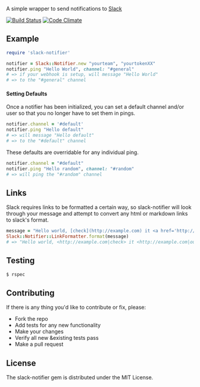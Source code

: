 A simple wrapper to send notifications to [Slack](https://slack.com/)

[![Build Status](https://travis-ci.org/stevenosloan/slack-notifier.png?branch=master)](https://travis-ci.org/stevenosloan/slack-notifier)  [![Code Climate](https://codeclimate.com/github/stevenosloan/slack-notifier.png)](https://codeclimate.com/github/stevenosloan/slack-notifier)

## Example

```ruby
require 'slack-notifier'

notifier = Slack::Notifier.new "yourteam", "yourtokenXX"
notifier.ping "Hello World", channel: "#general"
# => if your webhook is setup, will message "Hello World"
# => to the "#general" channel
```

#### Setting Defaults

Once a notifier has been initialized, you can set a default channel and/or user so that you no longer have to set them in pings.

```ruby
notifier.channel = '#default'
notifier.ping "Hello default"
# => will message "Hello default"
# => to the "#default" channel
```

These defaults are overridable for any individual ping.

```ruby
notifier.channel = "#default"
notifier.ping "Hello random", channel: "#random"
# => will ping the "#random" channel
```

## Links

Slack requires links to be formatted a certain way, so slack-notifier will look through your message and attempt to convert any html or markdown links to slack's format.

```ruby
message = "Hello world, [check](http://example.com) it <a href='http://example.com'>out</a>"
Slack::Notifier::LinkFormatter.format(message)
# => "Hello world, <http://example.com|check> it <http://example.com|out>"
```

Testing
-------

```bash
$ rspec
```


Contributing
------------

If there is any thing you'd like to contribute or fix, please:

- Fork the repo
- Add tests for any new functionality
- Make your changes
- Verify all new &existing tests pass
- Make a pull request


License
-------
The slack-notifier gem is distributed under the MIT License.
